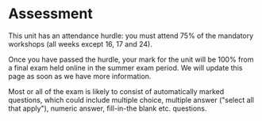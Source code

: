 # Assessment

This unit has an attendance hurdle: you must attend 75% of the mandatory workshops (all weeks except 16, 17 and 24).

Once you have passed the hurdle, your mark for the unit will be 100% from a final exam held online in the summer exam period. We will update this page as soon as we have more information.

Most or all of the exam is likely to consist of automatically marked questions, which could include multiple choice, multiple answer ("select all that apply"), numeric answer, fill-in-the blank etc. questions.
